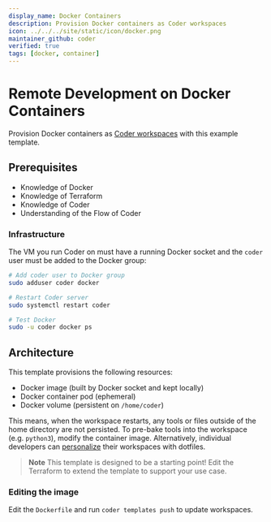 ```yaml
---
display_name: Docker Containers
description: Provision Docker containers as Coder workspaces
icon: ../../../site/static/icon/docker.png
maintainer_github: coder
verified: true
tags: [docker, container]
---
```


# Remote Development on Docker Containers

Provision Docker containers as [Coder workspaces](https://coder.com/docs/workspaces) with this example template.

## Prerequisites

- Knowledge of Docker
- Knowledge of Terraform
- Knowledge of Coder
- Understanding of the Flow of Coder

### Infrastructure

The VM you run Coder on must have a running Docker socket and the `coder` user must be added to the Docker group:

```sh
# Add coder user to Docker group
sudo adduser coder docker

# Restart Coder server
sudo systemctl restart coder

# Test Docker
sudo -u coder docker ps
```

## Architecture

This template provisions the following resources:

- Docker image (built by Docker socket and kept locally)
- Docker container pod (ephemeral)
- Docker volume (persistent on `/home/coder`)

This means, when the workspace restarts, any tools or files outside of the home directory are not persisted. To pre-bake tools into the workspace (e.g. `python3`), modify the container image. Alternatively, individual developers can [personalize](https://coder.com/docs/dotfiles) their workspaces with dotfiles.

> **Note**
> This template is designed to be a starting point! Edit the Terraform to extend the template to support your use case.

### Editing the image

Edit the `Dockerfile` and run `coder templates push` to update workspaces.
